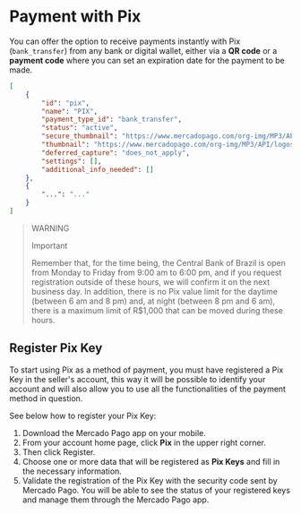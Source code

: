 # Payment with Pix

You can offer the option to receive payments instantly with Pix (`bank_transfer`) from any bank or digital wallet, either via a **QR code** or a **payment code** where you can set an expiration date for the payment to be made.

```json
[
    {
        "id": "pix",
        "name": "PIX",
        "payment_type_id": "bank_transfer",
        "status": "active",
        "secure_thumbnail": "https://www.mercadopago.com/org-img/MP3/API/logos/pix.gif",
        "thumbnail": "https://www.mercadopago.com/org-img/MP3/API/logos/pix.gif",
        "deferred_capture": "does_not_apply",
        "settings": [],
        "additional_info_needed": []
    },
    {
        "...": "..."
    }
]
```
> WARNING
>
> Important
>
> Remember that, for the time being, the Central Bank of Brazil is open from Monday to Friday from 9:00 am to 6:00 pm, and if you request registration outside of these hours, we will confirm it on the next business day. In addition, there is no Pix value limit for the daytime (between 6 am and 8 pm) and, at night (between 8 pm and 6 am), there is a maximum limit of R$1,000 that can be moved during these hours.

## Register Pix Key

To start using Pix as a method of payment, you must have registered a Pix Key in the seller's account, this way it will be possible to identify your account and will also allow you to use all the functionalities of the payment method in question.

See below how to register your Pix Key:

1. Download the Mercado Pago app on your mobile.
2. From your account home page, click **Pix** in the upper right corner.
3. Then click Register.
4. Choose one or more data that will be registered as **Pix Keys** and fill in the necessary information.
5. Validate the registration of the Pix Key with the security code sent by Mercado Pago. You will be able to see the status of your registered keys and manage them through the Mercado Pago app.
